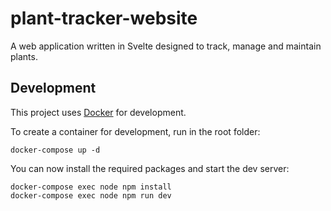 # plant-tracker-website
A web application written in Svelte designed to track, manage and maintain plants.

## Development
This project uses [Docker](https://www.docker.com/) for development.

To create a container for development, run in the root folder:

```shell
docker-compose up -d
```

You can now install the required packages and start the dev server:

```shell
docker-compose exec node npm install
docker-compose exec node npm run dev
```
